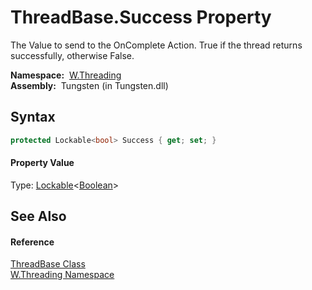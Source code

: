 ThreadBase.Success Property
===========================
  The Value to send to the OnComplete Action. True if the thread returns successfully, otherwise False.

  **Namespace:**  [W.Threading][1]  
  **Assembly:**  Tungsten (in Tungsten.dll)

Syntax
------

```csharp
protected Lockable<bool> Success { get; set; }
```

#### Property Value
Type: [Lockable][2]&lt;[Boolean][3]>

See Also
--------

#### Reference
[ThreadBase Class][4]  
[W.Threading Namespace][1]  

[1]: ../README.md
[2]: ../../W/Lockable_1/README.md
[3]: http://msdn.microsoft.com/en-us/library/a28wyd50
[4]: README.md
[5]: ../../_icons/Help.png